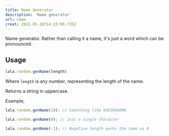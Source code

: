 ```yaml
---
title: Name Generator
description: 'Name generator'
url: name
creat: 2022-01-26T14:15:00.735Z
---
```


Name generator. Rather than calling it a name, it's just a word which can be pronounced.


## Usage
```js
lala.random.genName(length)
```
Where `length` is any number, representing the length of the name.

Returns a string in uppercase.

Example,
```js
lala.random.genName(10); // Something like GHEINSAOMA

lala.random.genName(0); // Just a single character

lala.random.genName(-1); // Negative length works the same as 0
```

